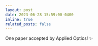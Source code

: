 ```yaml
---
layout: post
date: 2023-06-28 15:59:00-0400
inline: true
related_posts: false
---
```


One paper accepted by Applied Optics! :sparkles:
